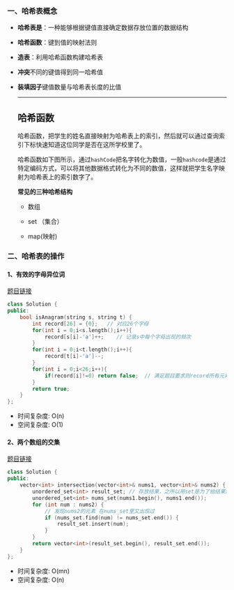 ### 一、哈希表概念

* **哈希表是**：一种能够根据键值直接确定数据存放位置的数据结构

* **哈希函数**：键到值的映射法则

* **造表**：利用哈希函数构建哈希表

* **冲突**不同的键值得到同一哈希值

* **装填因子**键值数量与哈希表长度的比值

  -----

  ## 哈希函数

  哈希函数，把学生的姓名直接映射为哈希表上的索引，然后就可以通过查询索引下标快速知道这位同学是否在这所学校里了。

  哈希函数如下图所示，通过`hashCode`把名字转化为数值，一般`hashcode`是通过特定编码方式，可以将其他数据格式转化为不同的数值，这样就把学生名字映射为哈希表上的索引数字了。

  **常见的三种哈希结构**

  * 数组

  - set （集合）

  - map(映射)

    

### 二、哈希表的操作

#### 1、有效的字母异位词

[题目链接](https://leetcode.cn/problems/valid-anagram/)

```cpp
class Solution {
public:
    bool isAnagram(string s, string t) {
        int record[26] = {0};   // 对应26个字母
        for(int i = 0;i<s.length();i++){
            record[s[i]-'a']++;    // 记录s中每个字母出现的频次
        }
        for(int i = 0;i<t.length();i++){
            record[t[i]-'a']--; 
        }
        for(int i = 0;i<26;i++){
            if(record[i]!=0) return false;  // 满足题目要求则record所有元素值为0
        }
        return true;
    }
};
```

- 时间复杂度: O(n)
- 空间复杂度: O(1)

#### 2、两个数组的交集

[题目链接](https://leetcode.cn/problems/intersection-of-two-arrays/)

```cpp
class Solution {
public:
    vector<int> intersection(vector<int>& nums1, vector<int>& nums2) {
        unordered_set<int> result_set; // 存放结果，之所以用set是为了给结果集去重
        unordered_set<int> nums_set(nums1.begin(), nums1.end());
        for (int num : nums2) {
            // 发现nums2的元素 在nums_set里又出现过
            if (nums_set.find(num) != nums_set.end()) {
                result_set.insert(num);
            }
        }
        return vector<int>(result_set.begin(), result_set.end());
    }
};
```

- 时间复杂度: O(mn)
- 空间复杂度: O(n)

